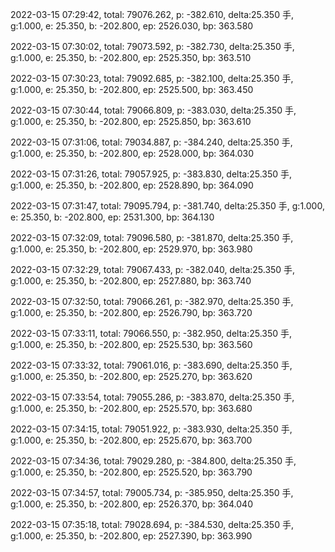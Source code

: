 2022-03-15 07:29:42, total: 79076.262, p: -382.610, delta:25.350 手, g:1.000, e: 25.350, b: -202.800, ep: 2526.030, bp: 363.580

2022-03-15 07:30:02, total: 79073.592, p: -382.730, delta:25.350 手, g:1.000, e: 25.350, b: -202.800, ep: 2525.350, bp: 363.510

2022-03-15 07:30:23, total: 79092.685, p: -382.100, delta:25.350 手, g:1.000, e: 25.350, b: -202.800, ep: 2525.500, bp: 363.450

2022-03-15 07:30:44, total: 79066.809, p: -383.030, delta:25.350 手, g:1.000, e: 25.350, b: -202.800, ep: 2525.850, bp: 363.610

2022-03-15 07:31:06, total: 79034.887, p: -384.240, delta:25.350 手, g:1.000, e: 25.350, b: -202.800, ep: 2528.000, bp: 364.030

2022-03-15 07:31:26, total: 79057.925, p: -383.830, delta:25.350 手, g:1.000, e: 25.350, b: -202.800, ep: 2528.890, bp: 364.090

2022-03-15 07:31:47, total: 79095.794, p: -381.740, delta:25.350 手, g:1.000, e: 25.350, b: -202.800, ep: 2531.300, bp: 364.130

2022-03-15 07:32:09, total: 79096.580, p: -381.870, delta:25.350 手, g:1.000, e: 25.350, b: -202.800, ep: 2529.970, bp: 363.980

2022-03-15 07:32:29, total: 79067.433, p: -382.040, delta:25.350 手, g:1.000, e: 25.350, b: -202.800, ep: 2527.880, bp: 363.740

2022-03-15 07:32:50, total: 79066.261, p: -382.970, delta:25.350 手, g:1.000, e: 25.350, b: -202.800, ep: 2526.790, bp: 363.720

2022-03-15 07:33:11, total: 79066.550, p: -382.950, delta:25.350 手, g:1.000, e: 25.350, b: -202.800, ep: 2525.530, bp: 363.560

2022-03-15 07:33:32, total: 79061.016, p: -383.690, delta:25.350 手, g:1.000, e: 25.350, b: -202.800, ep: 2525.270, bp: 363.620

2022-03-15 07:33:54, total: 79055.286, p: -383.870, delta:25.350 手, g:1.000, e: 25.350, b: -202.800, ep: 2525.570, bp: 363.680

2022-03-15 07:34:15, total: 79051.922, p: -383.930, delta:25.350 手, g:1.000, e: 25.350, b: -202.800, ep: 2525.670, bp: 363.700

2022-03-15 07:34:36, total: 79029.280, p: -384.800, delta:25.350 手, g:1.000, e: 25.350, b: -202.800, ep: 2525.520, bp: 363.790

2022-03-15 07:34:57, total: 79005.734, p: -385.950, delta:25.350 手, g:1.000, e: 25.350, b: -202.800, ep: 2526.370, bp: 364.040

2022-03-15 07:35:18, total: 79028.694, p: -384.530, delta:25.350 手, g:1.000, e: 25.350, b: -202.800, ep: 2527.390, bp: 363.990